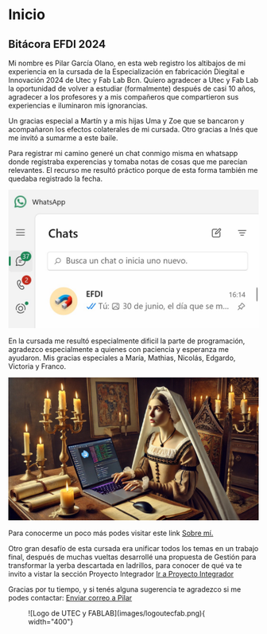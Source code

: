# Inicio

[sobre-mi]: https://pilargo.github.io/efdi2024PilarGo/about/me/

## Bitácora EFDI 2024

Mi nombre es Pilar García Olano, en esta web registro los altibajos de mi experiencia en la cursada de la Especialización en fabricación Diegital e Innovación 2024 de Utec y Fab Lab Bcn.
Quiero agradecer a Utec y Fab Lab la oportunidad de volver a estudiar (formalmente) después de casi 10 años, agradecer a los profesores y a mis compañeros que compartieron sus experiencias e iluminaron mis ignorancias.

Un gracias especial a Martín y a mis hijas Uma y Zoe que se bancaron y acompañaron los efectos colaterales de mi cursada. Otro gracias a Inés que me invitó a sumarme a este baile.


Para registrar mi camino generé un chat conmigo misma en whatsapp donde registraba experencias y tomaba notas de cosas que me parecían relevantes. El recurso me resultó práctico porque de esta forma también me quedaba registrado la fecha.

![](../images/efdichat.jpg)

En la cursada me resultó especialmente dificil la parte de programación, agradezco especialmente a quienes con paciencia y esperanza me ayudaron. Mis gracias especiales a María, Mathias, Nicolás, Edgardo, Victoria y Franco.

![](../images/imedioevo.jpg)

Para conocerme un poco más podes visitar este link [Sobre mí.][sobre-mi]

Otro gran desafío de esta cursada era unificar todos los temas en un trabajo final, después de muchas vueltas desarrollé una propuesta de Gestión para transformar la yerba descartada en ladrillos, para conocer de qué va te invito a vistar la sección Proyecto Integrador [Ir a Proyecto Integrador](#proyecto-integrador)


Gracias por tu tiempo, y si tenés alguna sugerencia te agradezco si me podes contactar: [Enviar correo a Pilar](mailto:pilargarciaolano@gmail.com)


<figure markdown="span">
  ![Logo de UTEC y FABLAB](images/logoutecfab.png){ width="400"}
</figure>
